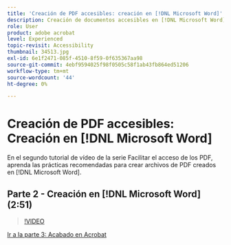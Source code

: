 ```yaml
---
title: 'Creación de PDF accesibles: creación en [!DNL Microsoft Word]'
description: Creación de documentos accesibles en [!DNL Microsoft Word]
role: User
product: adobe acrobat
level: Experienced
topic-revisit: Accessibility
thumbnail: 34513.jpg
exl-id: 6e1f2471-085f-4510-8f59-0f635367aa98
source-git-commit: 4ebf9594025f98f0505c58f1ab43fb864ed51206
workflow-type: tm+mt
source-wordcount: '44'
ht-degree: 0%

---
```


# Creación de PDF accesibles: Creación en [!DNL Microsoft Word]

En el segundo tutorial de vídeo de la serie Facilitar el acceso de los PDF, aprenda las prácticas recomendadas para crear archivos de PDF creados en [!DNL Microsoft Word].

## Parte 2 - Creación en [!DNL Microsoft Word] (2:51)

>[!VIDEO](https://video.tv.adobe.com/v/34513?quality=12&learn=on&hidetitle=true)

[Ir a la parte 3: Acabado en Acrobat](finishing-in-acrobat.md)